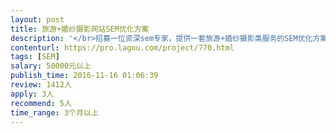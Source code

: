```yaml
---                
layout: post       
title: 旅游+婚纱摄影网站SEM优化方案           
description: '</br>招募一位资深sem专家，提供一套旅游+婚纱摄影类服务的SEM优化方案，在单个咨询成本增长不高的情况，提升咨询量；’并指导SEM营人员日常工作的优化，实现提高ROI的目的。</br>'     
contenturl: https://pro.lagou.com/project/770.html      
tags: [SEM]            
salary: 50000元以上          
publish_time: 2016-11-16 01:06:39         
review: 1412人                   
apply: 3人                   
recommend: 5人                   
time_range: 3个月以上              
---                 
```

